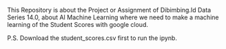 This Repository is about the Project or Assignment of Dibimbing.Id Data Series 14.0,
about AI Machine Learning where we need to make a machine learning of the Student Scores with google cloud.

P.S. Download the student_scores.csv first to run the ipynb.
